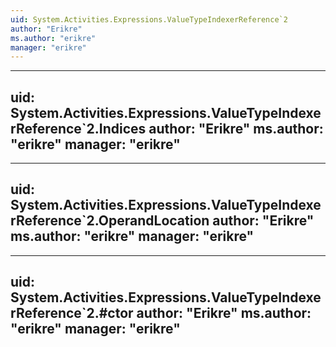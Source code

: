 ```yaml
---
uid: System.Activities.Expressions.ValueTypeIndexerReference`2
author: "Erikre"
ms.author: "erikre"
manager: "erikre"
---
```


---
uid: System.Activities.Expressions.ValueTypeIndexerReference`2.Indices
author: "Erikre"
ms.author: "erikre"
manager: "erikre"
---

---
uid: System.Activities.Expressions.ValueTypeIndexerReference`2.OperandLocation
author: "Erikre"
ms.author: "erikre"
manager: "erikre"
---

---
uid: System.Activities.Expressions.ValueTypeIndexerReference`2.#ctor
author: "Erikre"
ms.author: "erikre"
manager: "erikre"
---
